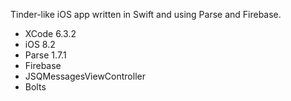Tinder-like iOS app written in Swift and using Parse and Firebase.

- XCode 6.3.2
- iOS 8.2
- Parse 1.7.1
- Firebase
- JSQMessagesViewController
- Bolts